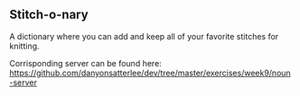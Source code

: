 ## Stitch-o-nary

A dictionary where you can add and keep all of your favorite stitches for knitting. 

Corrisponding server can be found here:
https://github.com/danyonsatterlee/dev/tree/master/exercises/week9/noun-server
